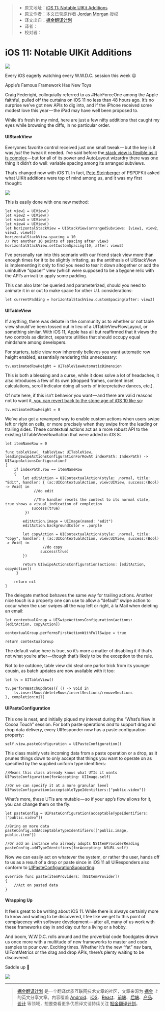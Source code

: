> * 原文地址：[iOS 11: Notable UIKit Additions](https://medium.com/the-traveled-ios-developers-guide/ios-11-notable-uikit-additions-92e5eb421c3b)
> * 原文作者：本文已获原作者 [Jordan Morgan](https://medium.com/@JordanMorgan10) 授权
> * 译文出自：[掘金翻译计划](https://github.com/xitu/gold-miner)
> * 译者：
> * 校对者：

# iOS 11: Notable UIKit Additions

![](https://cdn-images-1.medium.com/max/2000/1*6a9YvTlOml4ANFlCA06RnQ.jpeg)

Every iOS eagerly watching every W.W.D.C. session this week 😜

Apple’s Famous Framework Has New Toys

Craig Federighi, colloquially referred to as #HairForceOne among the Apple faithful, pulled off the curtains on iOS 11 no less than 48 hours ago. It’s no surprise we’ve got new APIs to dig into, and if the iPhone received some modest love this year — the iPad may have well been proposed to.

While it’s fresh in my mind, here are just a few nifty additions that caught my eyes while browsing the diffs, in no particular order.

#### UIStackView

Everyones favorite control received just one small tweak — but the key is it was *just* the tweak it needed. I’ve said before the[ stack view is flexible as it is complex](https://medium.com/the-traveled-ios-developers-guide/uistackview-a-field-guide-c1b64f098f6d) — but for all of its power and AutoLayout wizardry there was one thing it didn’t do well: variable spacing among its arranged subviews.

That’s changed now with iOS 11. In fact, [Pete Steinberger](https://twitter.com/steipete) of PSPDFKit asked what UIKit additions were top of mind among us, and it was my first thought:

![](https://ws2.sinaimg.cn/large/006tNbRwgy1fgdl477eldj30jp06tq3f.jpg)

This is easily done with one new method:

```
let view1 = UIView()
let view2 = UIView()
let view3 = UIView()
let view4 = UIView()
let horizontalStackView = UIStackView(arrangedSubviews: [view1, view2, view3, view4])
horizontalStackView.spacing = 10
// Put another 10 points of spacing after view3
horizontalStackView.setCustomSpacing(10, after: view3)
```

I’ve personally ran into this scenario with our friend stack view more than enough times for it to be slightly irritating, as the antithesis of UIStackView is implementing it only to find you need to tear it down altogether or add the unintuitive “spacer” view (which were supposed to be a bygone relic with the API’s arrival) to apply some padding.

This can also later be queried and parameterized, should you need to animate it in or out to make space for other U.I. considerations:

    let currentPadding = horizontalStackView.customSpacing(after: view3)

#### UITableView

If anything, there was debate in the community as to whether or not table view should’ve been tossed out in lieu of a UITableViewFlowLayout, or something similar. With iOS 11, Apple has all but reaffirmed that it views the two controls as distinct, separate utilities that should occupy equal mindshare among developers.

For starters, table view now inherently believes you want automatic row height enabled, essentially rendering this unnecessary:

    tv.estimatedRowHeight = UITableViewAutomaticDimension

This is both a blessing and a curse, while it does solve a lot of headaches, it also introduces a few of its own (dropped frames, content inset calculations, scroll indicator doing all sorts of interpretative dances, etc.).

Of note here, if this isn’t behavior you want — and there are valid reasons not to want it,[ you can revert back to the stone age of iOS 10 like so](https://twitter.com/smileyborg/status/871859045925232641):

    tv.estimatedRowHeight = 0

We’ve also got a revamped way to enable custom actions when users swipe left or right on cells, or more precisely when they swipe from the leading or trailing sides. These contextual actions act as a more robust API to the existing UITableViewRowAction that were added in iOS 8:

    let itemNameRow = 0

    func tableView(_ tableView: UITableView, leadingSwipeActionsConfigurationForRowAt indexPath: IndexPath) -> UISwipeActionsConfiguration?
    {
        if indexPath.row == itemNameRow
        {
            let editAction = UIContextualAction(style: .normal, title:  "Edit", handler: { (ac:UIContextualAction, view:UIView, success:(Bool) -> Void) in
                 //do edit

                 //The handler resets the context to its normal state, true shows a visual indication of completion
                success(true)
             })

            editAction.image = UIImage(named: "edit")
            editAction.backgroundColor = .purple

            let copyAction = UIContextualAction(style: .normal, title: "Copy", handler: { (ac:UIContextualAction, view:UIView, success:(Bool) -> Void) in
                     //do copy
                    success(true)
            })

            return UISwipeActionsConfiguration(actions: [editAction, copyAction])
         }

        return nil
    }

The delegate method behaves the same way for trailing actions. Another nice touch is a property one can use to allow a “default” swipe action to occur when the user swipes all the way left or right, à la Mail when deleting an email:

    let contextualGroup = UISwipeActionsConfiguration(actions: [editAction, copyAction])

    contextualGroup.performsFirstActionWithFullSwipe = true

    return contextualGroup

The default value here is true, so it’s more a matter of disabling it if that’s not what you’re after — though that’s likely to be the exception to the rule.

Not to be outdone, table view did steal one parlor trick from its younger cousin, as batch updates are now available with it too:

    let tv = UITableView()

    tv.performBatchUpdates({ () -> Void in
        tv.insertRows/deleteRows/insertSections/removeSections
    }, completion:nil)

#### UIPasteConfiguration

This one is neat, and initially piqued my interest during the “What’s New in Cocoa Touch” session. For both paste operations *and* to support drag and drop data delivery, every UIResponder now has a paste configuration property:

    self.view.pasteConfiguration = UIPasteConfiguration()

This class mainly vets incoming data from a paste operation or a drop, as it prunes things down to only accept that things you want to operate on as specified by the supplied uniform type identifiers:

    //Means this class already knows what UTIs it wants
    UIPasteConfiguration(forAccepting: UIImage.self)

    //Or we can specify it at a more granular level
    UIPasteConfiguration(acceptableTypeIdentifiers:["public.video"])

What’s more, these UTIs are mutable — so if your app’s flow allows for it, you can change them on the fly:

    let pasteConfig = UIPasteConfiguration(acceptableTypeIdentifiers: ["public.video"])

    //Bring on more data
    pasteConfig.addAcceptableTypeIdentifiers(["public.image, public.item"])

    //Or add an instance who already adopts NSItemProviderReading
    pasteConfig.addTypeIdentifiers(forAccepting: NSURL.self)

Now we can easily act on whatever the system, or rather the user, hands off to us as a result of a drop or paste since in iOS 11 all UIResponders also conform to [UIPasteConfigurationSupporting](https://developer.apple.com/documentation/uikit/uipasteconfigurationsupporting?changes=latest_minor&amp;language=objc):

    override func paste(itemProviders: [NSItemProvider])
    {
        //Act on pasted data
    }

#### Wrapping Up

It feels great to be writing about iOS 11. While there is always certainly more to know and waiting to be discovered, I fee like we get to this point of complacency with software development — after all, many of us work with these frameworks day in and day out for a living or a hobby.

And boom, W.W.D.C. rolls around and the proverbial code floodgates drown us once more with a multitude of new frameworks to master and code samples to pour over. Exciting times. Whether it’s the new “fat” nav bars, UIFontMetrics or the drag and drop APIs, there’s plenty waiting to be discovered.

Saddle up 📱


[![](https://ws4.sinaimg.cn/large/006tNbRwgy1fgdl589rw6j30k105et9j.jpg)](https://twitter.com/jordanmorgan10)

---

> [掘金翻译计划](https://github.com/xitu/gold-miner) 是一个翻译优质互联网技术文章的社区，文章来源为 [掘金](https://juejin.im) 上的英文分享文章。内容覆盖 [Android](https://github.com/xitu/gold-miner#android)、[iOS](https://github.com/xitu/gold-miner#ios)、[React](https://github.com/xitu/gold-miner#react)、[前端](https://github.com/xitu/gold-miner#前端)、[后端](https://github.com/xitu/gold-miner#后端)、[产品](https://github.com/xitu/gold-miner#产品)、[设计](https://github.com/xitu/gold-miner#设计) 等领域，想要查看更多优质译文请持续关注 [掘金翻译计划](https://github.com/xitu/gold-miner)。
